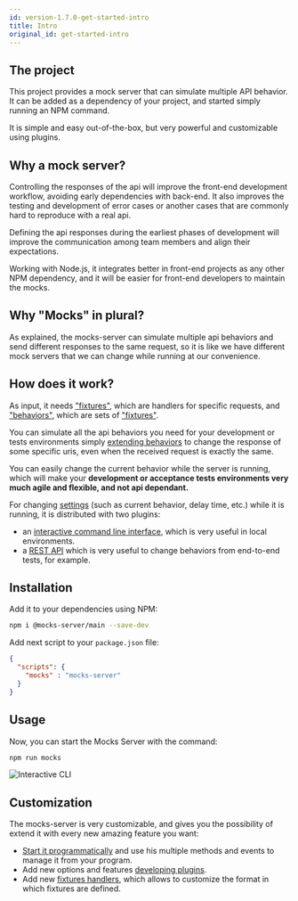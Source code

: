 ```yaml
---
id: version-1.7.0-get-started-intro
title: Intro
original_id: get-started-intro
---
```


## The project

This project provides a mock server that can simulate multiple API behavior. It can be added as a dependency of your project, and started simply running an NPM command.

It is simple and easy out-of-the-box, but very powerful and customizable using plugins.

## Why a mock server?

Controlling the responses of the api will improve the front-end development workflow, avoiding early dependencies with back-end. It also improves the testing and development of error cases or another cases that are commonly hard to reproduce with a real api.

Defining the api responses during the earliest phases of development will improve the communication among team members and align their expectations.

Working with Node.js, it integrates better in front-end projects as any other NPM dependency, and it will be easier for front-end developers to maintain the mocks.

## Why "Mocks" in plural?

As explained, the mocks-server can simulate multiple api behaviors and send different responses to the same request, so it is like we have different mock servers that we can change while running at our convenience.

## How does it work?

As input, it needs ["fixtures"](get-started-fixtures.md), which are handlers for specific requests, and ["behaviors"](get-started-behaviors.md), which are sets of ["fixtures"](get-started-fixtures.md).

You can simulate all the api behaviors you need for your development or tests environments simply [extending behaviors](get-started-behaviors.md#extending-behaviors) to change the response of some specific uris, even when the received request is exactly the same.

You can easily change the current behavior while the server is running, which will make your __development or acceptance tests environments very much agile and flexible, and not api dependant.__

For changing [settings](configuration-command-line-arguments.md) (such as current behavior, delay time, etc.) while it is running, it is distributed with two plugins:
* an [interactive command line interface](plugins-inquirer-cli.md), which is very useful in local environments.
* a [REST API](plugins-admin-api.md) which is very useful to change behaviors from end-to-end tests, for example.

## Installation

Add it to your dependencies using NPM:

```bash
npm i @mocks-server/main --save-dev
```

Add next script to your `package.json` file:

```json
{
  "scripts": {
    "mocks" : "mocks-server"
  }
}
```

## Usage

Now, you can start the Mocks Server with the command:

```bash
npm run mocks
```

![Interactive CLI](assets/cli_animation.gif)

## Customization

The mocks-server is very customizable, and gives you the possibility of extend it with every new amazing feature you want:

- [Start it programmatically](advanced-programmatic-usage) and use his multiple methods and events to manage it from your program.
- Add new options and features [developing plugins](advanced-developing-plugins).
- Add new [fixtures handlers](advanced-custom-fixtures-handlers), which allows to customize the format in which fixtures are defined.
